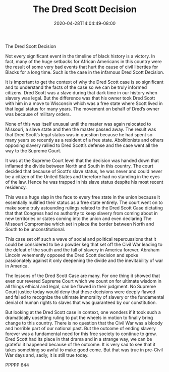 ﻿---
title: "The Dred Scott Decision"
date: 2020-04-28T14:04:49-08:00
description: "txt Tips for Web Success"
featured_image: "/images/txt.jpg"
tags: ["txt"]
---

The Dred Scott Decision

Not every significant event in the timeline of black history is a victory.  In fact, many of the huge setbacks for African Americans in this country were the result of some very bad events that hurt the cause of civil liberties for Blacks for a long time.  Such is the case in the infamous Dred Scott Decision.

It is important to get the context of why the Dred Scott case is so significant and to understand the facts of the case so we can be truly informed citizens.  Dred Scott was a slave during that dark time in our history when slavery was legal.  But the difference was that his owner took Dred Scott with him in a move to Wisconsin which was a free state where Scott lived in that legal status for many years.  The movement on behalf of Dred’s owner was because of military orders.  

None of this was itself unusual until the master was again relocated to Missouri, a slave state and then the master passed away.  The result was that Dred Scott’s legal status was in question because he had spent so many years so recently as a resident of a free state.  Abolitionists and others opposing slavery rallied to Dred Scott’s defense and the case went all the way to the Supreme Court.

It was at the Supreme Court level that the decision was handed down that inflamed the divide between North and South in this country.  The court decided that because of Scott’s slave status, he was never and could never be a citizen of the United States and therefore had no standing in the eyes of the law.  Hence he was trapped in his slave status despite his most recent residency.  

This was a huge slap in the face to every free state in the union because it essentially nullified their status as a free state entirely.  The court went on to make some truly astounding rulings related to the Dred Scott Case dictating that that Congress had no authority to keep slavery from coming about in new territories or states coming into the union and even declaring The Missouri Compromise which set in place the border between North and South to be unconstitutional.

This case set off such a wave of social and political repercussions that it could be considered to be a powder keg that set off the Civil War leading to the defeat of the south and the fall of slavery in America forever.  Abraham Lincoln vehemently opposed the Dred Scott decision and spoke passionately against it only deepening the divide and the inevitability of war in America.

The lessons of the Dred Scott Case are many.  For one thing it showed that even our revered Supreme Court which we count on for ultimate wisdom in all things ethical and legal, can be flawed in their judgment.  No Supreme Court justice today would deny that these decisions were deeply flawed and failed to recognize the ultimate immorality of slavery or the fundamental denial of human rights to slaves that was guaranteed by our constitution.

But looking at the Dred Scott case in context, one wonders if it took such a dramatically upsetting ruling to put the wheels in motion to finally bring change to this country.  There is no question that the Civil War was a bloody and horrible part of our national past.  But the outcome of ending slavery forever was a fundamental need for this free society to continue to grow.  Dred Scott had its place in that drama and in a strange way, we can be grateful it happened because of the outcome.  It is very sad to see that it takes something so awful to make good come.  But that was true in pre-Civil War days and, sadly, it is still true today.

PPPPP 644

